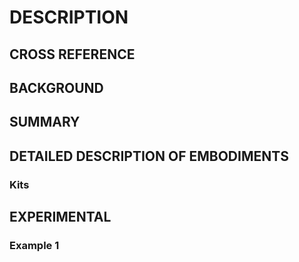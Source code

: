 # DESCRIPTION

## CROSS REFERENCE

## BACKGROUND

## SUMMARY

## DETAILED DESCRIPTION OF EMBODIMENTS

### Kits

## EXPERIMENTAL

### Example 1

